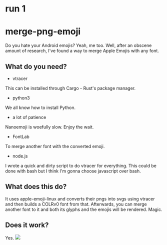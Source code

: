 # run 1
# merge-png-emoji
Do you hate your Android emojis? Yeah, me too. Well, after an obscene amount of research, I've found a way to merge Apple Emojis with any font.

## What do you need?
- vtracer

This can be installed through Cargo - Rust's package manager.
- python3

We all know how to install Python.
- a lot of patience

Nanoemoji is woefully slow. Enjoy the wait.
- FontLab

To merge another font with the converted emoji.
- node.js

I wrote a quick and dirty script to do vtracer for everything. This could be done with bash but I think I'm gonna choose javascript over bash.

## What does this do?
It uses apple-emoji-linux and converts their pngs into svgs using vtracer and then builds a COLRv0 font from that. Afterwards, you can merge another font to it and both its glyphs and the emojis will be rendered. Magic.

## Does it work?
Yes.
![](https://cdn.discordapp.com/attachments/1050164559907934388/1104383769026236527/Screenshot_20230506_132638_zFont_3.jpg)
